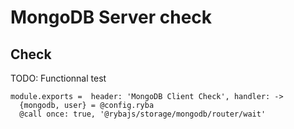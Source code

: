 
# MongoDB Server check

## Check

  TODO: Functionnal test

    module.exports =  header: 'MongoDB Client Check', handler: ->
      {mongodb, user} = @config.ryba
      @call once: true, '@rybajs/storage/mongodb/router/wait'

